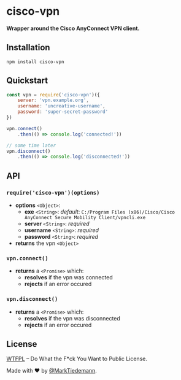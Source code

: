 
# cisco-vpn

**Wrapper around the Cisco AnyConnect VPN client.**

## Installation

```
npm install cisco-vpn
```

## Quickstart

```js
const vpn = require('cisco-vpn')({
    server: 'vpn.example.org',
    username: 'uncreative-username',
    password: 'super-secret-password'
})

vpn.connect()
    .then(() => console.log('connected!'))

// some time later
vpn.disconnect()
    .then(() => console.log('disconnected!'))
```


## API

### `require('cisco-vpn')(options)`

- **options** `<Object>`:
    - **exe** `<String>`: *default*: `C:/Program Files (x86)/Cisco/Cisco AnyConnect Secure Mobility Client/vpncli.exe`
    - **server** `<String>`: *required*
    - **username** `<String>`: *required*
    - **password** `<String>`: *required*
- **returns** the vpn `<Object>`

### `vpn.connect()`

- **returns** a `<Promise>` which:
    - **resolves** if the vpn was connected
    - **rejects** if an error occured

### `vpn.disconnect()`

- **returns** a `<Promise>` which:
    - **resolves** if the vpn was disconnected
    - **rejects** if an error occured

## License

[WTFPL](http://www.wtfpl.net/) – Do What the F*ck You Want to Public License.

Made with :heart: by [@MarkTiedemann](https://twitter.com/MarkTiedemannDE).
